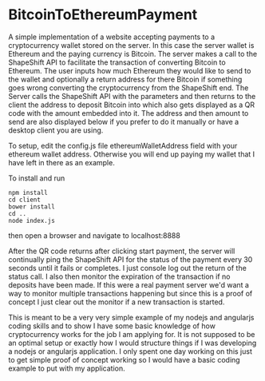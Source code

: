 # BitcoinToEthereumPayment

A simple implementation of a website accepting payments to a cryptocurrency
wallet stored on the server. In this case the server wallet is Ethereum and
the paying currency is Bitcoin. The server makes a call to the ShapeShift API
to facilitate the transaction of converting Bitcoin to Ethereum. The user
inputs how much Ethereum they would like to send to the wallet and optionally
a return address for there Bitcoin if something goes wrong converting the cryptocurrency from the ShapeShift end. The Server calls the ShapeShift API with the parameters and then returns to the client the address to deposit Bitcoin into which also gets displayed as a QR code with the amount embedded into it. The address and then amount to send are also displayed below if you prefer to do it manually or have a desktop client you are using.

To setup, edit the config.js file ethereumWalletAddress field with your ethereum
wallet address. Otherwise you will end up paying my wallet that I have left in there as an example.

To install and run
```
npm install
cd client
bower install
cd ..
node index.js
```

then open a browser and navigate to localhost:8888

After the QR code returns after clicking start payment, the server will continually ping the ShapeShift API
for the status of the payment every 30 seconds until it fails or completes. I just console log out the return of the status call. I also then monitor the expiration of the transaction if no deposits have been made. If this were a real payment server we'd want a way to monitor multiple transactions happening but since this is a proof of concept I just clear out the monitor if a new transaction is started.

This is meant to be a very very simple example of my nodejs and angularjs coding skills and to show I have some basic knowledge of how cryptocurrency works for the job I am applying for. It is not supposed to be an optimal setup or exactly how I would structure things if I was developing a nodejs or angularjs application. I only spent one day working on this just to get simple proof of concept working so I would have a basic coding example to put with my application.  
